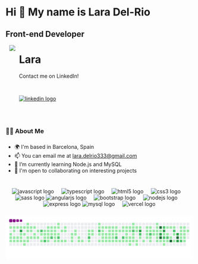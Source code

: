 Hi 👋 My name is Lara Del-Rio
=============================

Front-end Developer
-------------

<img height="200" align="left" style="float: left; margin: 0 10px 0 ;0"  src="https://media.giphy.com/media/paTz7UZbPfTZFRYnnB/giphy.gif"  />

# Lara
<p>Contact me on LinkedIn!</p>

<div style="padding: 30px ">
  <a href="https://www.linkedin.com/in/lara-del-rio-garcia/" target="_blank">
    <img src="https://img.shields.io/static/v1?message=LinkedIn&logo=linkedin&label=&color=0077B5&logoColor=white&labelColor=&style=for-the-badge"       height="25" alt="linkedin logo"  />
  </a>
</div>

#

<div>
  <h3 align="left">👩‍💻  About Me</h3>
  
  ###
  
  * 🌍  I'm based in Barcelona, Spain
  * 📫  You can email me at [lara.delrio333@gmail.com](mailto:lara.delrio333@gmail.com)
  * 🌱  I’m currently learning Node.js and MySQL
  * 🤝  I'm open to collaborating on interesting projects
</div>

#



<div align="center">
  <img src="https://cdn.jsdelivr.net/gh/devicons/devicon/icons/javascript/javascript-original.svg" height="40" alt="javascript logo"  />
  <img width="12" />
  <img src="https://cdn.jsdelivr.net/gh/devicons/devicon/icons/typescript/typescript-original.svg" height="40" alt="typescript logo"  />
  <img width="12" />
  <img src="https://cdn.jsdelivr.net/gh/devicons/devicon/icons/html5/html5-original.svg" height="40" alt="html5 logo"  />
  <img width="12" />
  <img src="https://cdn.jsdelivr.net/gh/devicons/devicon/icons/css3/css3-original.svg" height="40" alt="css3 logo"  />
  <img width="12" />
  <img src="https://cdn.jsdelivr.net/gh/devicons/devicon/icons/sass/sass-original.svg" height="40" alt="sass logo"  />
   <img src="https://cdn.jsdelivr.net/gh/devicons/devicon/icons/angularjs/angularjs-original.svg" height="40" alt="angularjs logo"  />
  <img width="12" />
  <img src="https://cdn.jsdelivr.net/gh/devicons/devicon/icons/bootstrap/bootstrap-original.svg" height="40" alt="bootstrap logo"  />
  <img width="12" />
  <img src="https://cdn.jsdelivr.net/gh/devicons/devicon/icons/nodejs/nodejs-original.svg" height="40" alt="nodejs logo"  />
  <img width="12" />
  <img src="https://cdn.jsdelivr.net/gh/devicons/devicon/icons/express/express-original.svg" height="40" alt="express logo"  />
 
  <img src="https://cdn.jsdelivr.net/gh/devicons/devicon/icons/mysql/mysql-original.svg" height="40" alt="mysql logo"  />
  <img width="12" />
  <img src="https://skillicons.dev/icons?i=vercel" height="40" alt="vercel logo"  />

</div>

<div>

###

  ![sneak](https://github.com/Witless/Witless/blob/output/github-contribution-grid-snake.gif?raw=true)


###
</div>
